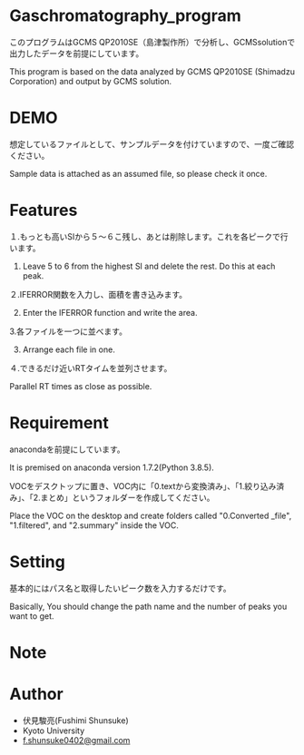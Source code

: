 # Gaschromatography_program
このプログラムはGCMS QP2010SE（島津製作所）で分析し、GCMSsolutionで出力したデータを前提にしています。

This program is based on the data analyzed by GCMS QP2010SE (Shimadzu Corporation) and output by GCMS solution.



# DEMO
想定しているファイルとして、サンプルデータを付けていますので、一度ご確認ください。

Sample data is attached as an assumed file, so please check it once.

# Features
１.もっとも高いSIから５〜６こ残し、あとは削除します。これを各ピークで行います。

1. Leave 5 to 6 from the highest SI and delete the rest. Do this at each peak.

２.IFERROR関数を入力し、面積を書き込みます。

2. Enter the IFERROR function and write the area.

3.各ファイルを一つに並べます。

3. Arrange each file in one.

４.できるだけ近いRTタイムを並列させます。

Parallel RT times as close as possible.



# Requirement
anacondaを前提にしています。

It is premised on anaconda version 1.7.2(Python 3.8.5).

VOCをデスクトップに置き、VOC内に「0.textから変換済み」、「1.絞り込み済み」、「2.まとめ」というフォルダーを作成してください。

Place the VOC on the desktop and create folders called "0.Converted _file", "1.filtered", and "2.summary" inside the VOC.

# Setting
基本的にはパス名と取得したいピーク数を入力するだけです。

Basically, You should change the path name and the number of peaks you want to get.

# Note


# Author

* 伏見駿亮(Fushimi Shunsuke)
* Kyoto University
* f.shunsuke0402@gmail.com

